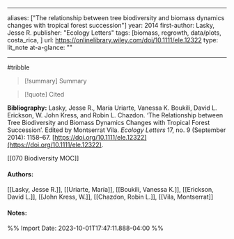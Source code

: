   
---
aliases: ["The relationship between tree biodiversity and biomass dynamics changes with tropical forest succession"] 
year: 2014 
first-author: Lasky, Jesse R.
publisher: "Ecology Letters" 
tags: [biomass, regrowth, data/plots, costa_rica, ]
url: https://onlinelibrary.wiley.com/doi/10.1111/ele.12322 
type: lit_note
at-a-glance: ""

--- 
#tribble
>[!summary] Summary

>[!quote] Cited

**Bibliography:** Lasky, Jesse R., María Uriarte, Vanessa K. Boukili, David L. Erickson, W. John Kress, and Robin L. Chazdon. ‘The Relationship between Tree Biodiversity and Biomass Dynamics Changes with Tropical Forest Succession’. Edited by Montserrat Vila. _Ecology Letters_ 17, no. 9 (September 2014): 1158–67. [https://doi.org/10.1111/ele.12322](https://doi.org/10.1111/ele.12322). 

 [[070 Biodiversity MOC]]   
#### Authors:
[[Lasky, Jesse R.]], [[Uriarte, María]], [[Boukili, Vanessa K.]], [[Erickson, David L.]], [[John Kress, W.]], [[Chazdon, Robin L.]], [[Vila, Montserrat]]
#### Notes:


%% Import Date: 2023-10-01T17:47:11.888-04:00 %%
